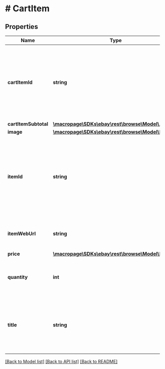 # # CartItem

## Properties

Name | Type | Description | Notes
------------ | ------------- | ------------- | -------------
**cartItemId** | **string** | The identifier for the item being added to the cart. This is generated when the item is added to the cart. | [optional] 
**cartItemSubtotal** | [**\macropage\SDKs\ebay\rest\browse\Model\Amount**](Amount.md) |  | [optional] 
**image** | [**\macropage\SDKs\ebay\rest\browse\Model\Image**](Image.md) |  | [optional] 
**itemId** | **string** | The RESTful identifier of the item. This identifier is generated when the item was listed. RESTful Item ID Format: v1|#|# For example: v1|272394640372|0 v1|162846450672|461882996982 | [optional] 
**itemWebUrl** | **string** | The URL of the eBay view item page for the item. | [optional] 
**price** | [**\macropage\SDKs\ebay\rest\browse\Model\Price**](Price.md) |  | [optional] 
**quantity** | **int** | The number of this item the buyer wants to purchase. | [optional] 
**title** | **string** | The title of the item. This can be written by the seller or come from the eBay product catalog. | [optional] 

[[Back to Model list]](../../README.md#documentation-for-models) [[Back to API list]](../../README.md#documentation-for-api-endpoints) [[Back to README]](../../README.md)


